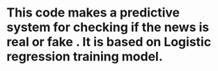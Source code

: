 # This code makes a predictive system for checking if the news is real or fake . It is based on Logistic regression training model.
